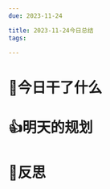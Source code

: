 ```yaml
---
due: 2023-11-24 

title: 2023-11-24今日总结
tags:

---
```




# 📖今日干了什么












# 👍明天的规划

















# 🍏反思